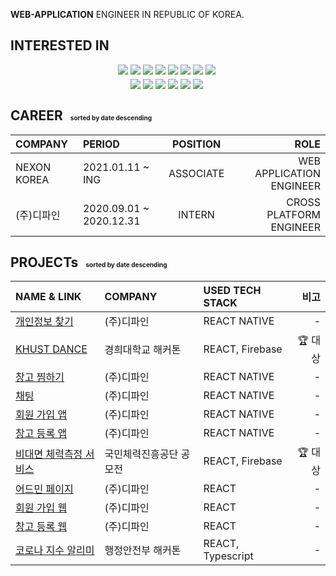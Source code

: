 
**WEB-APPLICATION** ENGINEER IN REPUBLIC OF KOREA.

## INTERESTED IN

<div style="display:flex; justify-content:center; align-items:center; margin-bottom:6px;">
<img src="https://img.shields.io/badge/html5-E34F26?style=flat-square&logo=HTML5&logoColor=white"/>&nbsp; 
<img src="https://img.shields.io/badge/css3-1572B6?style=flat-square&logo=CSS3&logoColor=white"/>&nbsp;
<img src="https://img.shields.io/badge/Javascript-F7DF1E?style=flat-square&logo=JavaScript&logoColor=white"/>&nbsp;
<img src="https://img.shields.io/badge/typescript-3178C6?style=flat-square&logo=TypeScript&logoColor=white"/>&nbsp;
<img src="https://img.shields.io/badge/styledcomponents-DB7093?style=flat-square&logo=styled-components&logoColor=white"/>&nbsp;
<img src="https://img.shields.io/badge/sass-CC6699?style=flat-square&logo=Sass&logoColor=white"/>&nbsp;
<img src="https://img.shields.io/badge/react-61DAFB?style=flat-square&logo=React&logoColor=white"/>&nbsp; 
<img src="https://img.shields.io/badge/redux-764ABC?style=flat-square&logo=Redux&logoColor=white"/>&nbsp; 
</div>
<div style="display:flex; justify-content:center; align-items:center;">
<img src="https://img.shields.io/badge/python-3776AB?style=flat-square&logo=Python&logoColor=white"/>&nbsp;
<img src="https://img.shields.io/badge/flask-000000?style=flat-square&logo=Flask&logoColor=white"/>&nbsp; 
<img src="https://img.shields.io/badge/mysql-4479A1?style=flat-square&logo=mysql&logoColor=white"/>&nbsp;
<img src="https://img.shields.io/badge/aws-232F3E?style=flat-square&logo=amazon-aws&logoColor=white"/>&nbsp;
<img src="https://img.shields.io/badge/firebase-FFCA28?style=flat-square&logo=firebase&logoColor=white"/>&nbsp;
<img src="https://img.shields.io/badge/c++-00599C?style=flat-square&logo=C%2B%2B&logoColor=white"/>&nbsp;
</div>


## CAREER <span style="font-size:10px;">&nbsp;&nbsp; sorted by date descending</span>


| COMPANY     |         PERIOD          | POSITION  |                     ROLE |
| :---------- | :--------------------- | :-------: | -----------------------: |
| NEXON KOREA |    2021.01.11 ~ ING     | ASSOCIATE | WEB APPLICATION ENGINEER |
| (주)디파인  | 2020.09.01 ~ 2020.12.31 |  INTERN   |  CROSS PLATFORM ENGINEER |


## PROJECTs <span style="font-size:10px;">&nbsp;&nbsp; sorted by date descending</span>

| NAME & LINK                                                                                |         COMPANY         |  USED TECH STACK  |    비고 |
| :----------------------------------------------------------------------------------------- | :--------------------- | :--------------- | ------: |
| [개인정보 찾기](https://www.notion.so/React-React-Native-95d5ec5cbfe14e3ea57ecfa26cd9517b) |       (주)디파인        |   REACT NATIVE    |       - |
| [KHUST DANCE](https://www.notion.so/React-KHUST-DANCE-1ab835be7d8947cfaa4d8d299acf7594)    |    경희대학교 해커톤    |  REACT, Firebase  | 🏆 대상 |
| [창고 찜하기](https://www.notion.so/React-Native-0594e28143c34770aeb729888af41f1d)         |       (주)디파인        |   REACT NATIVE    |       - |
| [채팅](https://www.notion.so/React-Native-972d858fdce241749cc828c4124b33b9)                |       (주)디파인        |   REACT NATIVE    |       - |
| [회원 가입 앱](https://www.notion.so/React-Native-8a286cd67e824012b7043de71360fb77)        |       (주)디파인        |   REACT NATIVE    |       - |
| [창고 등록 앱](https://www.notion.so/React-Native-35ec497480de492b99c878468b30ecf1)        |       (주)디파인        |   REACT NATIVE    |       - |
| [비대면 체력측정 서비스](https://www.notion.so/React-100-c1765134086240b79fe617c50126ad10) | 국민체력진흥공단 공모전 |  REACT, Firebase  | 🏆 대상 |
| [어드민 페이지](https://www.notion.so/React-428ad74f5b20494dbee074dead061487)              |       (주)디파인        |       REACT       |       - |
| [회원 가입 웹](https://www.notion.so/React-d75e54ebcc2543be8fa7599df890d43a)               |       (주)디파인        |       REACT       |       - |
| [창고 등록 웹](https://www.notion.so/React-b16b2668ddbd4c3dab06099508f05150)               |       (주)디파인        |       REACT       |       - |
| [코로나 지수 알리미](https://www.notion.so/React-Ts-981fe2646dc94461aa5534d58f20ddf9)      |    행정안전부 해커톤    | REACT, Typescript |       - |
